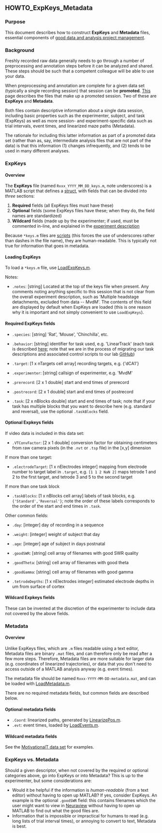 ## HOWTO_ExpKeys_Metadata

### Purpose

This document describes how to construct **ExpKeys** and **Metadata**
files, essential components of
[good data and analysis project management](https://rcweb.dartmouth.edu/~mvdm/wiki/doku.php?id=analysis:nsb2015:week0).

### Background

Freshly recorded raw data generally needs to go through a number of
preprocessing and annotation steps before it can be analyzed and
shared. These steps should be such that a competent colleague will be
able to use your data.

When preprocessing and annotation are complete for a given data set
(typically a single recording session) that session can be
**promoted**. [This](https://rcweb.dartmouth.edu/~mvdm/wiki/doku.php?id=analysis:nsb2017:week2#data_files_overview)
page describes the files that make up a promoted session. Two of these
are **ExpKeys** and **Metadata**.

Both files contain descriptive information about a single data
session, including basic properties such as the experimenter, subject,
and task (ExpKeys) as well as more session- and experiment-specific
data such as trial intervals, event times, and linearized maze paths
(Metadata).

The rationale for including this latter information as part of a
promoted data set (rather than as, say, intermediate analysis files
that are not part of the data) is that this information (1) changes
infrequently, and (2) tends to be used in many different analyses.

### ExpKeys

#### Overview

The **ExpKeys** file (named `Rxxx_YYYY_MM_DD_keys.m`, note
underscores) is a MATLAB script that defines a [struct](http://www.mathworks.com/help/matlab/examples/create-a-structure-array.html), with fields
that can be divided into _three_ sections:

1. **Required** fields (all ExpKeys files must have these)
2. **Optional** fields (some ExpKeys files have these; when they do,
   the field names are standardized)
3. **Wildcard** fields (made up by the experimenter; if used, must be
   commented in-line, and explained in the
   [experiment description](https://rcweb.dartmouth.edu/~mvdm/wiki/doku.php?id=analysis:dataanalysis#task_descriptions_and_metadata)

Because `*keys.m` files are
[scripts](http://www.mathworks.com/help/matlab/learn_matlab/scripts.html)
(this forces the use of underscores rather than dashes in the file
name), they are human-readable. This is typically not true for
information that goes in metadata.

#### Loading ExpKeys

To load a `*keys.m` file, use
[LoadExpKeys.m](https://github.com/mvdm/vandermeerlab/blob/master/code-matlab/shared/io/LoadExpKeys.m).

Notes:

* `.notes`: [string] Located at the top of the keys file when present. 
Any comments noting anything specific to this
session that is not clear from the overall experiment description,
such as 'Multiple headstage detachments, excluded from data --
MvdM'. The contents of this field are displayed by default when
ExpKeys are loaded (this is one reason why it is important and not
simply convenient to use `LoadExpKeys`). 

#### Required ExpKeys fields

* `.species`: [string] 'Rat', 'Mouse', 'Chinchilla', etc.
* `.behavior`: [string] identifier for task used, e.g. 'LinearTrack'
  (each task is described
  [here](https://rcweb.dartmouth.edu/~mvdm/wiki/doku.php?id=analysis:dataanalysis#task_descriptions_and_metadata);
  note that we are in the process of migrating our task descriptions
  and associated control scripts to our lab [GitHub](https://github.com/vandermeerlab/mvdmlab-tasks))
* `.target`: [1 x nTargets cell array] recording targets, e.g. {'dCA1'}
* `.experimenter`: [string] callsign of experimenter, e.g. 'MvdM'


* `.prerecord`: [2 x 1 double] start and end times of prerecord
* `.postrecord`: [2 x 1 double] start and end times of postrecord
* `.task`: [2 x nBlocks double] start and end times of task; note that
  if your task has multiple blocks that you want to describe here
  (e.g. standard and reversal), use the optional `.taskBlocks` field.


#### Optional Expkeys fields

If video data is included in this data set:

* `.VTConvFactor`: [2 x 1 double] conversion factor for obtaining
  centimeters from raw camera pixels (in the `.nvt` or `.tsp` file) in
  the [x,y] dimension

If more than one target:

* `.electrodeTarget`: [1 x nElectrodes integer] mapping from electrode number
  to target label in `.target`, e.g. `[1 1 2 NaN 2]` maps tetrode 1 and
  2 to the first target, and tetrode 3 and 5 to the second target

If more than one task block

* `.taskBlocks`: [1 x nBlocks cell array] labels of task blocks,
  e.g. `{'Standard','Reversal'}`; note the order of these labels
  corresponds to the order of the start and end times in `.task`.

Other common fields:

* `.day`: [integer] day of recording in a sequence
* `.weight`: [integer] weight of subject that day
* `.age`: [integer] age of subject in days postnatal


* `.goodSWR`: [string] cell array of filenames with good SWR quality
* `.goodTheta`: [string] cell array of filenames with good theta
* `.goodGamma`: [string] cell array of filenames with good gamma


* `.tetrodeDepths`: [1 x nElectrodes integer] estimated electrode
  depths in um from surface of cortex

#### Wildcard Expkeys fields

These can be invented at the discretion of the experimenter to include
data not covered by the above fields.

### Metadata

#### Overview

Unlike ExpKeys files, which are `.m` files readable using a text
editor, Metadata files are binary `.mat` files, and can therefore only
be read after a few more steps. Therefore, Metadata files are more
suitable for larger data (e.g. coordinates of linearized
trajectories), or data that you don't need to access outside of a
MATLAB analysis anyway (e.g. event times).

The metadata file should be named `Rxxx-YYYY-MM-DD-metadata.mat`, and
can be loaded with [LoadMetadata.m]().

There are no required metadata fields, but common fields are described
below.

#### Optional metadata fields

* `.Coord`: linearized paths, generated by [LinearizePos.m]().
* `.evt`: event times, loaded by [LoadEvents.m]().

#### Wildcard metadata fields

See the [MotivationalT data set](http://datasets.datalad.org/?dir=/workshops/mind-2017/MotivationalT) for examples. 

### ExpKeys vs. Metadata

Should a given descriptor, when not covered by the required or optional
categories above, go into ExpKeys or into Metadata? This is up to the
experimenter, but some considerations are:

- Would it be helpful if the information is _human-readable_ (from a
  text editor) without having to open up MATLAB? If yes, consider
  ExpKeys. An example is the optional `.goodSWR` field: this contains
  filenames which the user might want to view in
  [Neuraview](http://neuralynx.com/research_software/data_analysis_software/)
  without having to open up MATLAB to find out what the good files
  are.
- Information that is impossible or impractical for humans to read
  (e.g. long lists of trial interval times), or annoying to convert to
  text, Metadata is best.
